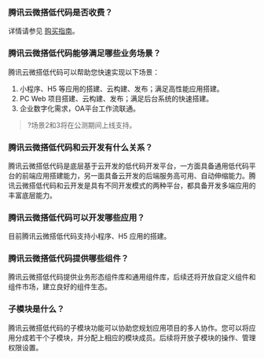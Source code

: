 ### 腾讯云微搭低代码是否收费？

详情请参见 [购买指南](https://cloud.tencent.com/document/product/1301/48867)。


### 腾讯云微搭低代码能够满足哪些业务场景？

腾讯云微搭低代码可以帮助您快速实现以下场景：
1. 小程序、H5 等应用的搭建、云构建、发布；满足高性能应用搭建。
2. PC Web 项目搭建、云构建、发布；满足后台系统的快速搭建。
3. 企业数字化需求，OA平台工作流联通。

>?场景2和3将在公测期间上线支持。


### 腾讯云微搭低代码和云开发有什么关系？

腾讯云微搭低代码是底层基于云开发的低代码开发平台，一方面具备通用低代码平台的前端应用搭建能力，另一面具备云开发的后端服务高可用、自动伸缩能力。腾讯云微搭低代码和云开发是具有不同开发模式的两种平台，都具备开发多端应用的丰富底层能力。


### 腾讯云微搭低代码可以开发哪些应用？

目前腾讯云微搭低代码支持小程序、H5 应用的搭建。



### 腾讯云微搭低代码提供哪些组件？

腾讯云微搭低代码提供业务形态组件库和通用组件库，后续还将开放自定义组件和组件市场，建立良好的组件生态。



### 子模块是什么？

腾讯云微搭低代码的子模块功能可以协助您规划应用项目的多人协作。您可以将应用分成若干个子模块，并分配上相应的模块成员。后续将开放子模块的操作、管理权限设置。

